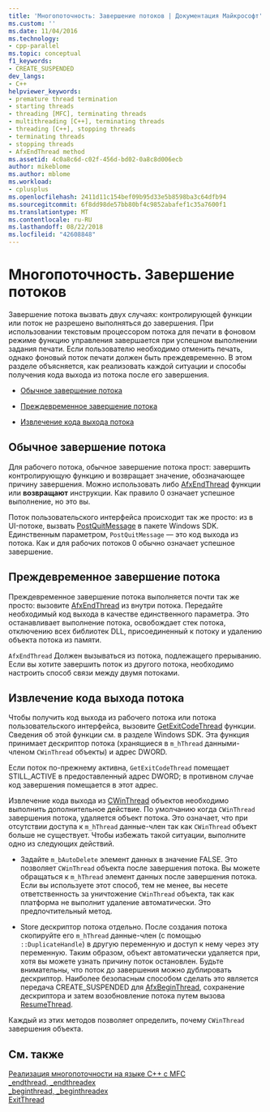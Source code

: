 ```yaml
---
title: 'Многопоточность: Завершение потоков | Документация Майкрософт'
ms.custom: ''
ms.date: 11/04/2016
ms.technology:
- cpp-parallel
ms.topic: conceptual
f1_keywords:
- CREATE_SUSPENDED
dev_langs:
- C++
helpviewer_keywords:
- premature thread termination
- starting threads
- threading [MFC], terminating threads
- multithreading [C++], terminating threads
- threading [C++], stopping threads
- terminating threads
- stopping threads
- AfxEndThread method
ms.assetid: 4c0a8c6d-c02f-456d-bd02-0a8c8d006ecb
author: mikeblome
ms.author: mblome
ms.workload:
- cplusplus
ms.openlocfilehash: 2411d11c154bef09b95d33e5b8598ba3c64dfb94
ms.sourcegitcommit: 6f8dd98de57bb80bf4c9852abafef1c35a7600f1
ms.translationtype: MT
ms.contentlocale: ru-RU
ms.lasthandoff: 08/22/2018
ms.locfileid: "42608848"
---
```

# <a name="multithreading-terminating-threads"></a>Многопоточность. Завершение потоков
Завершение потока вызвать двух случаях: контролирующей функции или поток не разрешено выполняться до завершения. При использовании текстовым процессором потока для печати в фоновом режиме функцию управления завершается при успешном выполнении задания печати. Если пользователю необходимо отменить печать, однако фоновый поток печати должен быть преждевременно. В этом разделе объясняется, как реализовать каждой ситуации и способы получения кода выхода из потока после его завершения.  
  
- [Обычное завершение потока](#_core_normal_thread_termination)  
  
- [Преждевременное завершение потока](#_core_premature_thread_termination)  
  
- [Извлечение кода выхода потока](#_core_retrieving_the_exit_code_of_a_thread)  
  
##  <a name="_core_normal_thread_termination"></a> Обычное завершение потока  
 
Для рабочего потока, обычное завершение потока прост: завершить контролирующую функцию и возвращает значение, обозначающее причину завершения. Можно использовать либо [AfxEndThread](../mfc/reference/application-information-and-management.md#afxendthread) функции или **возвращают** инструкции. Как правило 0 означает успешное выполнение, но это вы.  
  
Поток пользовательского интерфейса происходит так же просто: из в UI-потоке, вызвать [PostQuitMessage](http://msdn.microsoft.com/library/windows/desktop/ms644945) в пакете Windows SDK. Единственным параметром, `PostQuitMessage` — это код выхода из потока. Как и для рабочих потоков 0 обычно означает успешное завершение.  
  
##  <a name="_core_premature_thread_termination"></a> Преждевременное завершение потока  
 
Преждевременное завершение потока выполняется почти так же просто: вызовите [AfxEndThread](../mfc/reference/application-information-and-management.md#afxendthread) из внутри потока. Передайте необходимый код выхода в качестве единственного параметра. Это останавливает выполнение потока, освобождает стек потока, отключению всех библиотек DLL, присоединенный к потоку и удалению объекта потока из памяти.  
  
`AfxEndThread` Должен вызываться из потока, подлежащего прерыванию. Если вы хотите завершить поток из другого потока, необходимо настроить способ связи между двумя потоками.  
  
##  <a name="_core_retrieving_the_exit_code_of_a_thread"></a> Извлечение кода выхода потока  
 
Чтобы получить код выхода из рабочего потока или потока пользовательского интерфейса, вызовите [GetExitCodeThread](http://msdn.microsoft.com/library/windows/desktop/ms683190) функции. Сведения об этой функции см. в разделе Windows SDK. Эта функция принимает дескриптор потока (хранящиеся в `m_hThread` данными-членом `CWinThread` объекты) и адрес DWORD.  
  
Если поток по-прежнему активна, `GetExitCodeThread` помещает STILL_ACTIVE в предоставленный адрес DWORD; в противном случае код завершения помещается в этот адрес.  
  
Извлечение кода выхода из [CWinThread](../mfc/reference/cwinthread-class.md) объектов необходимо выполнить дополнительное действие. По умолчанию когда `CWinThread` завершения потока, удаляется объект потока. Это означает, что при отсутствии доступа к `m_hThread` данные-член так как `CWinThread` объект больше не существует. Чтобы избежать такой ситуации, выполните одно из следующих действий.  
  
- Задайте `m_bAutoDelete` элемент данных в значение FALSE. Это позволяет `CWinThread` объекта после завершения потока. Вы можете обращаться к `m_hThread` элемент данных после завершения потока. Если вы используете этот способ, тем не менее, вы несете ответственность за уничтожение `CWinThread` объекта, так как платформа не выполнит удаление автоматически. Это предпочтительный метод.  
  
- Store дескриптор потока отдельно. После создания потока скопируйте его `m_hThread` данные-член (с помощью `::DuplicateHandle`) в другую переменную и доступ к нему через эту переменную. Таким образом, объект автоматически удаляется при, хотя вы можете узнать причину поток остановлен. Будьте внимательны, что поток до завершения можно дублировать дескриптор. Наиболее безопасным способом сделать это является передача CREATE_SUSPENDED для [AfxBeginThread](../mfc/reference/application-information-and-management.md#afxbeginthread), сохранение дескриптора и затем возобновление потока путем вызова [ResumeThread](../mfc/reference/cwinthread-class.md#resumethread).  
  
Каждый из этих методов позволяет определить, почему `CWinThread` завершения объекта.  
  
## <a name="see-also"></a>См. также  
 
[Реализация многопоточности на языке C++ с MFC](../parallel/multithreading-with-cpp-and-mfc.md)   
[_endthread, _endthreadex](../c-runtime-library/reference/endthread-endthreadex.md)   
[_beginthread, _beginthreadex](../c-runtime-library/reference/beginthread-beginthreadex.md)   
[ExitThread](http://msdn.microsoft.com/library/windows/desktop/ms682659)